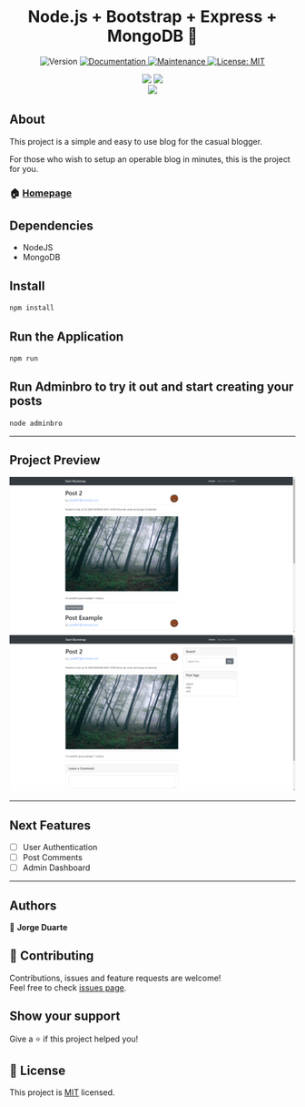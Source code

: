 <h1 align="center"> Node.js + Bootstrap + Express + MongoDB 👋</h1>
<p align="center">
  <img alt="Version" src="https://img.shields.io/badge/version-(1.0.0)-blue.svg?cacheSeconds=2592000" />
  <a href="https://github.com/jorgermduarte/Node-Blog#readme" target="_blank">
    <img alt="Documentation" src="https://img.shields.io/badge/documentation-yes-brightgreen.svg" />
  </a>
  <a href="https://github.com/jorgermduarte/Node-Blog/graphs/commit-activity" target="_blank">
    <img alt="Maintenance" src="https://img.shields.io/badge/Maintained%3F-yes-green.svg" />
  </a>
  <a href="https://github.com/jorgermduarte/Node-Blog/blob/master/LICENSE" target="_blank">
    <img alt="License: MIT" src="https://img.shields.io/pypi/l/ansicolortags.svg"/>
  </a>
</p>
<p align="center">
  <img src="https://forthebadge.com/images/badges/built-by-developers.svg"/>
  <img src="https://forthebadge.com/images/badges/built-with-love.svg"/>
  <br>
  <img src="https://forthebadge.com/images/badges/made-with-javascript.svg">
</p>

## About

This project is a simple and easy to use blog for the casual blogger. 

For those who wish to setup an operable blog in minutes, this is the project for you.


### 🏠 [Homepage](https://github.com/jorgermduarte/Node-Blog#readme)

## Dependencies

- NodeJS
- MongoDB


## Install

```sh
npm install
```

## Run the Application

```sh
npm run
```

## Run Adminbro to try it out and start creating your posts

```sh
node adminbro
```

---

## Project Preview

![Main Page](https://raw.githubusercontent.com/jorgermduarte/Node-Blog/master/public/imgs/example/index.png)
![Post Details](https://raw.githubusercontent.com/jorgermduarte/Node-Blog/master/public/imgs/example/details.png)

---

## Next Features

- [ ] User Authentication
- [ ] Post Comments
- [ ] Admin Dashboard

---

## Authors

👤 **Jorge Duarte**

## 🤝 Contributing

Contributions, issues and feature requests are welcome!<br />Feel free to check [issues page](https://github.com/jorgermduarte/Node-Blog/issues). 

## Show your support

Give a ⭐️ if this project helped you!

## 📝 License

This project is [MIT](https://github.com/jorgermduarte/Node-Blog/blob/master/LICENSE) licensed.
